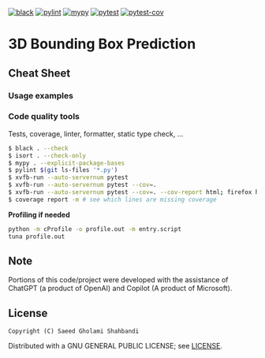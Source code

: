 [![black](https://github.com/saeedghsh/bbox_3d_prediction/actions/workflows/formatting.yml/badge.svg?branch=master)](https://github.com/saeedghsh/bbox_3d_prediction/actions/workflows/formatting.yml)
[![pylint](https://github.com/saeedghsh/bbox_3d_prediction/actions/workflows/pylint.yml/badge.svg?branch=master)](https://github.com/saeedghsh/bbox_3d_prediction/actions/workflows/pylint.yml)
[![mypy](https://github.com/saeedghsh/bbox_3d_prediction/actions/workflows/type-check.yml/badge.svg?branch=master)](https://github.com/saeedghsh/bbox_3d_prediction/actions/workflows/type-check.yml)
[![pytest](https://github.com/saeedghsh/bbox_3d_prediction/actions/workflows/pytest.yml/badge.svg?branch=master)](https://github.com/saeedghsh/bbox_3d_prediction/actions/workflows/pytest.yml)
[![pytest-cov](https://github.com/saeedghsh/bbox_3d_prediction/actions/workflows/pytest-cov.yml/badge.svg?branch=master)](https://github.com/saeedghsh/bbox_3d_prediction/actions/workflows/pytest-cov.yml)

# 3D Bounding Box Prediction

## Cheat Sheet

### Usage examples

### Code quality tools

Tests, coverage, linter, formatter, static type check, ...
```bash
$ black . --check
$ isort . --check-only
$ mypy . --explicit-package-bases
$ pylint $(git ls-files '*.py')
$ xvfb-run --auto-servernum pytest
$ xvfb-run --auto-servernum pytest --cov=.
$ xvfb-run --auto-servernum pytest --cov=. --cov-report html; firefox htmlcov/index.html
$ coverage report -m # see which lines are missing coverage
```

**Profiling if needed**
```bash
python -m cProfile -o profile.out -m entry.script
tuna profile.out
```

## Note
Portions of this code/project were developed with the assistance of ChatGPT (a product of OpenAI) and Copilot (A product of Microsoft).

## License
```
Copyright (C) Saeed Gholami Shahbandi
```

Distributed with a GNU GENERAL PUBLIC LICENSE; see [LICENSE](https://github.com/saeedghsh/bbox_3d_prediction/blob/master/LICENSE).